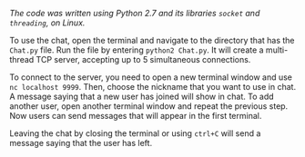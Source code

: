 *The code was written using Python 2.7 and its libraries `socket` and `threading`, on Linux.*

To use the chat, open the terminal and navigate to the directory that has the `Chat.py` file. Run the file by entering `python2 Chat.py`. It will create a multi-thread TCP server, accepting up to 5 simultaneous connections.

To connect to the server, you need to open a new terminal window and use `nc localhost 9999`. Then, choose the nickname that you want to use in chat. A message saying that a new user has joined will show in chat.
To add another user, open another terminal window and repeat the previous step. Now users can send messages that will appear in the first terminal.

Leaving the chat by closing the terminal or using `ctrl+C` will send a message saying that the user has left.
